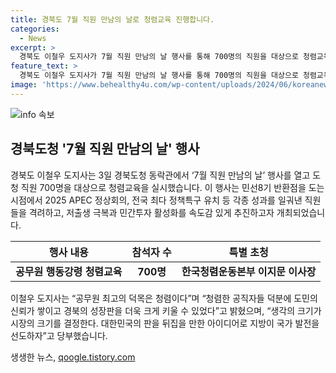 ```yaml
---
title: 경북도 7월 직원 만남의 날로 청렴교육 진행합니다.
categories:
  - News
excerpt: >
  경북도 이철우 도지사가 7월 직원 만남의 날 행사를 통해 700명의 직원을 대상으로 청렴교육을 실시했다. APEC 정상회의 등의 성과를 격려하고, 청렴한 공직자의 중요성을 강조했다. 이에 이사장을 초청해 공무원 행동강령을 토론하며 열띤 배움의 장을 열었다. 도지사는 청렴한 공직자의 중요성을 강조하고 지방이 국가 발전을 이끌어가길 당부했다.
feature_text: >
  경북도 이철우 도지사가 7월 직원 만남의 날 행사를 통해 700명의 직원을 대상으로 청렴교육을 실시했다. APEC 정상회의 등의 성과를 격려하고, 청렴한 공직자의 중요성을 강조했다. 이에 이사장을 초청해 공무원 행동강령을 토론하며 열띤 배움의 장을 열었다. 도지사는 청렴한 공직자의 중요성을 강조하고 지방이 국가 발전을 이끌어가길 당부했다.
image: 'https://www.behealthy4u.com/wp-content/uploads/2024/06/koreanews.jpg'
---
```


<p><img src="https://www.behealthy4u.com/wp-content/uploads/2024/06/koreanews.jpg" alt="info 속보" /></p>

<h2 data-ke-size="size26">경북도청 '7월 직원 만남의 날' 행사</h2>

<p data-ke-size="size16">경북도 이철우 도지사는 3일 경북도청 동락관에서 ‘7월 직원 만남의 날’ 행사를 열고 도청 직원 700명을 대상으로 청렴교육을 실시했습니다. 이 행사는 민선8기 반환점을 도는 시점에서 2025 APEC 정상회의, 전국 최다 정책특구 유치 등 각종 성과를 일궈낸 직원들을 격려하고, 저출생 극복과 민간투자 활성화를 속도감 있게 추진하고자 개최되었습니다.</p>

<table>
  <thead>
    <tr>
      <th>행사 내용</th>
      <th>참석자 수</th>
      <th>특별 초청</th>
    </tr>
  </thead>
  <tbody>
    <tr>
      <td style="text-align: center; height: 17px;"><b>공무원 행동강령 청렴교육</b></td>
      <td style="text-align: center; height: 17px;"><b>700명</b></td>
      <td style="text-align: center; height: 17px;"><b>한국청렴운동본부 이지문 이사장</b></td>
    </tr>
  </tbody>
</table>

<p data-ke-size="size16">이철우 도지사는 “공무원 최고의 덕목은 청렴이다”며 “청렴한 공직자들 덕분에 도민의 신뢰가 쌓이고 경북의 성장판을 더욱 크게 키울 수 있었다”고 밝혔으며, “생각의 크기가 시장의 크기를 결정한다. 대한민국의 판을 뒤집을 만한 아이디어로 지방이 국가 발전을 선도하자”고 당부했습니다.</p>
생생한 뉴스, <a href="https://qoogle.tistory.com" rel="dofollow">qoogle.tistory.com</a>


